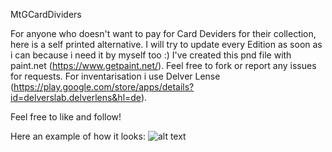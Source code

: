 MtGCardDividers

For anyone who doesn't want to pay for Card Deviders for their collection, here is a self printed alternative. 
I will try to update every Edition as soon as i can because i need it by myself too :)
I've created this pnd file with paint.net (https://www.getpaint.net/). Feel free to fork or report any issues for requests.
For inventarisation i use Delver Lense (https://play.google.com/store/apps/details?id=delverslab.delverlens&hl=de).

Feel free to like and follow!

Here an example of how it looks:
![alt text](https://github.com/Keldorb/MtgCardDeviders/blob/master/example.png)

